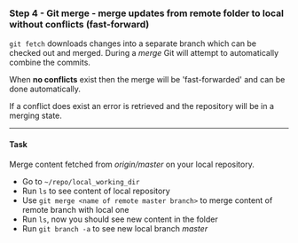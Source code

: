 ### Step 4 - Git merge - merge updates from remote folder to local without conflicts (fast-forward)

`git fetch` downloads changes into a separate branch which can be checked out and merged.
During a *merge* Git will attempt to automatically combine the commits.

When **no conflicts** exist then the merge will be 'fast-forwarded' and can be done automatically.

If a conflict does exist an error is retrieved and the repository will be in a merging state.

---

#### Task

Merge content fetched from *origin/master* on your local repository.

- Go to `~/repo/local_working_dir`
- Run `ls` to see content of local repository
- Use `git merge <name of remote master branch>` to merge content of remote branch with local one
- Run `ls`, now you should see new content in the folder
- Run `git branch -a` to see new local branch *master*
